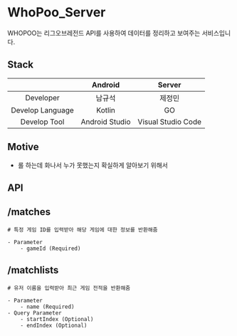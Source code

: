 # WhoPoo_Server

WHOPOO는 리그오브레전드 API를 사용하여 데이터를 정리하고 보여주는 서비스입니다.

## Stack
|                      | Android     | Server        | 
|:--------------------:|:---------------:|:------------------:|
| Developer | 남규석 | 제정민 | 
| Develop Language | Kotlin | GO| 
| Develop Tool     | Android Studio  | Visual Studio Code | 

## Motive 

- 롤 하는데 화나서 누가 못했는지 확실하게 알아보기 위해서

## API

## /matches 
    # 특정 게임 ID를 입력받아 해당 게임에 대한 정보를 반환해줌 

    - Parameter 
        - gameId (Required)

## /matchlists
    # 유저 이름을 입력받아 최근 게임 전적을 반환해줌

    - Parameter
        - name (Required)
    - Query Parameter
        - startIndex (Optional)
        - endIndex (Optional)  